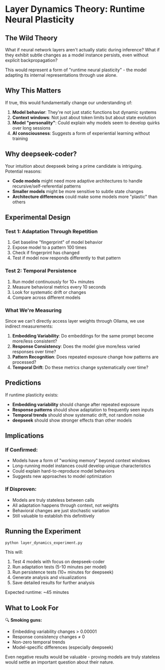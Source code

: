 # Layer Dynamics Theory: Runtime Neural Plasticity

## The Wild Theory

What if neural network layers aren't actually static during inference? What if they exhibit subtle changes as a model instance persists, even without explicit backpropagation?

This would represent a form of "runtime neural plasticity" - the model adapting its internal representations through use alone.

## Why This Matters

If true, this would fundamentally change our understanding of:
1. **Model behavior**: They're not just static functions but dynamic systems
2. **Context windows**: Not just about token limits but about state evolution
3. **Model "personality"**: Could explain why models seem to develop quirks over long sessions
4. **AI consciousness**: Suggests a form of experiential learning without training

## Why deepseek-coder?

Your intuition about deepseek being a prime candidate is intriguing. Potential reasons:
- **Code models** might need more adaptive architectures to handle recursive/self-referential patterns
- **Smaller models** might be more sensitive to subtle state changes
- **Architecture differences** could make some models more "plastic" than others

## Experimental Design

### Test 1: Adaptation Through Repetition
1. Get baseline "fingerprint" of model behavior
2. Expose model to a pattern 100 times
3. Check if fingerprint has changed
4. Test if model now responds differently to that pattern

### Test 2: Temporal Persistence
1. Run model continuously for 10+ minutes
2. Measure behavioral metrics every 10 seconds
3. Look for systematic drift or changes
4. Compare across different models

### What We're Measuring

Since we can't directly access layer weights through Ollama, we use indirect measurements:

1. **Embedding Variability**: Do embeddings for the same prompt become more/less consistent?
2. **Response Consistency**: Does the model give more/less varied responses over time?
3. **Pattern Recognition**: Does repeated exposure change how patterns are processed?
4. **Temporal Drift**: Do these metrics change systematically over time?

## Predictions

If runtime plasticity exists:
- **Embedding variability** should change after repeated exposure
- **Response patterns** should show adaptation to frequently seen inputs
- **Temporal trends** should show systematic drift, not random noise
- **deepseek** should show stronger effects than other models

## Implications

### If Confirmed:
- Models have a form of "working memory" beyond context windows
- Long-running model instances could develop unique characteristics
- Could explain hard-to-reproduce model behaviors
- Suggests new approaches to model optimization

### If Disproven:
- Models are truly stateless between calls
- All adaptation happens through context, not weights
- Behavioral changes are just stochastic variation
- Still valuable to establish this definitively

## Running the Experiment

```bash
python layer_dynamics_experiment.py
```

This will:
1. Test 4 models with focus on deepseek-coder
2. Run adaptation tests (5-10 minutes per model)
3. Run persistence tests (10+ minutes for deepseek)
4. Generate analysis and visualizations
5. Save detailed results for further analysis

Expected runtime: ~45 minutes

## What to Look For

🔍 **Smoking guns:**
- Embedding variability changes > 0.00001
- Response consistency changes ≠ 0
- Non-zero temporal trends
- Model-specific differences (especially deepseek)

Even negative results would be valuable - proving models are truly stateless would settle an important question about their nature.